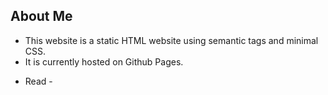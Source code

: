 ## About Me 

* This website is a static HTML website using semantic tags and minimal CSS. 
* It is currently hosted on Github Pages.

- Read -
